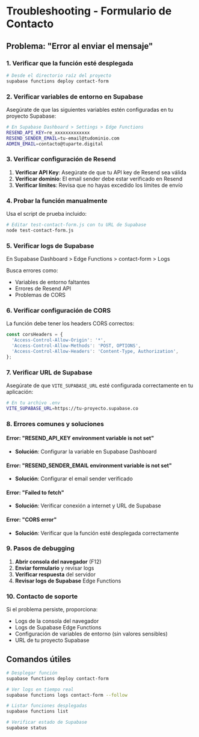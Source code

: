 # Troubleshooting - Formulario de Contacto

## Problema: "Error al enviar el mensaje"

### 1. Verificar que la función esté desplegada

```bash
# Desde el directorio raíz del proyecto
supabase functions deploy contact-form
```

### 2. Verificar variables de entorno en Supabase

Asegúrate de que las siguientes variables estén configuradas en tu proyecto Supabase:

```bash
# En Supabase Dashboard > Settings > Edge Functions
RESEND_API_KEY=re_xxxxxxxxxxxxx
RESEND_SENDER_EMAIL=tu-email@tudominio.com
ADMIN_EMAIL=contacto@tuparte.digital
```

### 3. Verificar configuración de Resend

1. **Verificar API Key**: Asegúrate de que tu API key de Resend sea válida
2. **Verificar dominio**: El email sender debe estar verificado en Resend
3. **Verificar límites**: Revisa que no hayas excedido los límites de envío

### 4. Probar la función manualmente

Usa el script de prueba incluido:

```bash
# Editar test-contact-form.js con tu URL de Supabase
node test-contact-form.js
```

### 5. Verificar logs de Supabase

En Supabase Dashboard > Edge Functions > contact-form > Logs

Busca errores como:
- Variables de entorno faltantes
- Errores de Resend API
- Problemas de CORS

### 6. Verificar configuración de CORS

La función debe tener los headers CORS correctos:

```typescript
const corsHeaders = {
  'Access-Control-Allow-Origin': '*',
  'Access-Control-Allow-Methods': 'POST, OPTIONS',
  'Access-Control-Allow-Headers': 'Content-Type, Authorization',
};
```

### 7. Verificar URL de Supabase

Asegúrate de que `VITE_SUPABASE_URL` esté configurada correctamente en tu aplicación:

```bash
# En tu archivo .env
VITE_SUPABASE_URL=https://tu-proyecto.supabase.co
```

### 8. Errores comunes y soluciones

#### Error: "RESEND_API_KEY environment variable is not set"
- **Solución**: Configurar la variable en Supabase Dashboard

#### Error: "RESEND_SENDER_EMAIL environment variable is not set"
- **Solución**: Configurar el email sender verificado

#### Error: "Failed to fetch"
- **Solución**: Verificar conexión a internet y URL de Supabase

#### Error: "CORS error"
- **Solución**: Verificar que la función esté desplegada correctamente

### 9. Pasos de debugging

1. **Abrir consola del navegador** (F12)
2. **Enviar formulario** y revisar logs
3. **Verificar respuesta** del servidor
4. **Revisar logs de Supabase** Edge Functions

### 10. Contacto de soporte

Si el problema persiste, proporciona:
- Logs de la consola del navegador
- Logs de Supabase Edge Functions
- Configuración de variables de entorno (sin valores sensibles)
- URL de tu proyecto Supabase

## Comandos útiles

```bash
# Desplegar función
supabase functions deploy contact-form

# Ver logs en tiempo real
supabase functions logs contact-form --follow

# Listar funciones desplegadas
supabase functions list

# Verificar estado de Supabase
supabase status
``` 